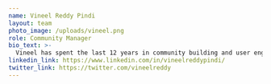 ```yaml
---
name: Vineel Reddy Pindi
layout: team
photo_image: /uploads/vineel.png
role: Community Manager
bio_text: >-
  Vineel has spent the last 12 years in community building and user engagement across Technology and Creator ecosystems. With a background in Community Strategy and Advocacy, he helped build global programs, campaigns, and events. <br /><br />As a Community Manager at Interledger Foundation, he focuses on nurturing and growing the Interledger Community. Vineel is passionate about Creator Economy, Creative Problem Solving, Technology, and Design that enable and empower individuals. Before joining the Interledger Foundation, Vineel was the founder at Collab House.
linkedin_link: https://www.linkedin.com/in/vineelreddypindi/
twitter_link: https://twitter.com/vineelreddy
---
```

